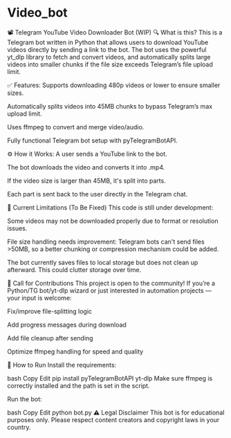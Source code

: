 # Video_bot
📽️ Telegram YouTube Video Downloader Bot (WIP)
🔍 What is this?
This is a Telegram bot written in Python that allows users to download YouTube videos directly by sending a link to the bot. The bot uses the powerful yt_dlp library to fetch and convert videos, and automatically splits large videos into smaller chunks if the file size exceeds Telegram’s file upload limit.

✅ Features:
Supports downloading 480p videos or lower to ensure smaller sizes.

Automatically splits videos into 45MB chunks to bypass Telegram’s max upload limit.

Uses ffmpeg to convert and merge video/audio.

Fully functional Telegram bot setup with pyTelegramBotAPI.

⚙️ How it Works:
A user sends a YouTube link to the bot.

The bot downloads the video and converts it into .mp4.

If the video size is larger than 45MB, it's split into parts.

Each part is sent back to the user directly in the Telegram chat.

🚧 Current Limitations (To Be Fixed)
This code is still under development:

Some videos may not be downloaded properly due to format or resolution issues.

File size handling needs improvement: Telegram bots can't send files >50MB, so a better chunking or compression mechanism could be added.

The bot currently saves files to local storage but does not clean up afterward. This could clutter storage over time.

🧠 Call for Contributions
This project is open to the community! If you’re a Python/TG bot/yt-dlp wizard or just interested in automation projects — your input is welcome:

Fix/improve file-splitting logic

Add progress messages during download

Add file cleanup after sending

Optimize ffmpeg handling for speed and quality

🚀 How to Run
Install the requirements:

bash
Copy
Edit
pip install pyTelegramBotAPI yt-dlp
Make sure ffmpeg is correctly installed and the path is set in the script.

Run the bot:

bash
Copy
Edit
python bot.py
⚠️ Legal Disclaimer
This bot is for educational purposes only. Please respect content creators and copyright laws in your country.


